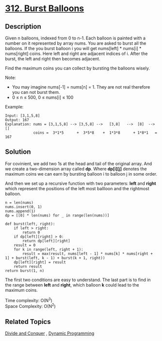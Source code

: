 # [312. Burst Balloons](https://leetcode.com/problems/burst-balloons)

## Description

Given n balloons, indexed from 0 to n-1. Each balloon is painted with a number on it represented by array nums. You are asked to burst all the balloons. If the you burst balloon i you will get nums[left] * nums[i] * nums[right] coins. Here left and right are adjacent indices of i. After the burst, the left and right then becomes adjacent.

Find the maximum coins you can collect by bursting the balloons wisely.

Note:

- You may imagine nums[-1] = nums[n] = 1. They are not real therefore you can not burst them.
- 0 ≤ n ≤ 500, 0 ≤ nums[i] ≤ 100

Example:

```
Input: [3,1,5,8]
Output: 167 
Explanation: nums = [3,1,5,8] --> [3,5,8] -->   [3,8]   -->  [8]  --> []
             coins =  3*1*5      +  3*5*8    +  1*3*8      + 1*8*1   = 167
```

## Solution

For covinient, we add two 1s at the head and tail of the original array. And we create a two-dimension array called **dp**. Where **dp[i][j]** denotes the maximum coins we can earn by bursting balloon i to balloon j in some order.

And then we set up a recursive function with two parameters: **left** and **right** which represent the positions of the left most ballloon and the rightmost balloon. 

```
n = len(nums)
nums.insert(0, 1)
nums.append(1)
dp = [[0] * len(nums) for _ in range(len(nums))]

def burst(left, right):
    if left > right:
        return 0
    if dp[left][right] > 0:
        return dp[left][right]
    result = 0
    for k in range(left, right + 1):
        result = max(result, nums[left - 1] * nums[k] * nums[right + 1] + burst(left, k - 1) + burst(k + 1, right))
    dp[left][right] = result
    return result
return burst(1, n)
```

The first two conditions are easy to understand. The last part is to find in the range between **left** and **right**, which balloon **k** could lead to the maximum coins.

Time complexity: O(N<sup>3</sup>)<br>
Space Complexity: O(N<sup>2</sup>)

## Related Topics

[Divide and Conquer](https://leetcode.com/tag/divide-and-conquer/) , [Dynamic Programming](https://leetcode.com/tag/dynamic-programming/) 